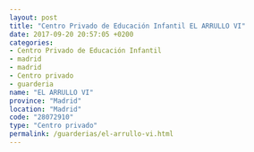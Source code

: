 ```yaml
---
layout: post
title: "Centro Privado de Educación Infantil EL ARRULLO VI"
date: 2017-09-20 20:57:05 +0200
categories:
- Centro Privado de Educación Infantil
- madrid
- madrid
- Centro privado
- guarderia
name: "EL ARRULLO VI"
province: "Madrid"
location: "Madrid"
code: "28072910"
type: "Centro privado"
permalink: /guarderias/el-arrullo-vi.html
---
```

